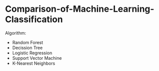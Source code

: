 # Comparison-of-Machine-Learning-Classification

Algorithm:
- Random Forest
- Decission Tree
- Logistic Regression
- Support Vector Machine
- K-Nearest Neighbors
